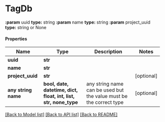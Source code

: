 # TagDb

**:param** uuid                                **type:** string **:param** name                                **type:** string **:param** project_uuid                        **type:** string or None

#### Properties
Name | Type | Description | Notes
------------ | ------------- | ------------- | -------------
**uuid** | **str** |  | 
**name** | **str** |  | 
**project_uuid** | **str** |  | [optional] 
**any string name** | **bool, date, datetime, dict, float, int, list, str, none_type** | any string name can be used but the value must be the correct type | [optional]

[[Back to Model list]](../README.md#documentation-for-models) [[Back to API list]](../README.md#documentation-for-api-endpoints) [[Back to README]](../README.md)

